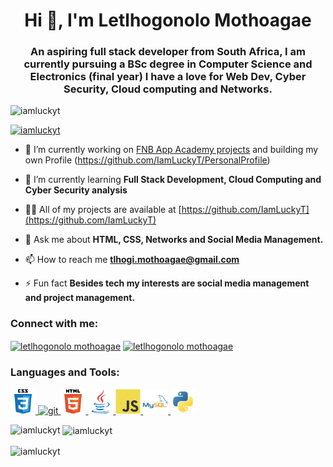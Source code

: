<h1 align="center">Hi 👋, I'm Letlhogonolo Mothoagae</h1>
<h3 align="center">An aspiring full stack developer from South Africa, I am currently pursuing a BSc degree in Computer Science and Electronics (final year) I have a love for Web Dev, Cyber Security, Cloud computing and Networks.</h3>

<p align="left"> <img src="https://komarev.com/ghpvc/?username=iamluckyt&label=Profile%20views&color=0e75b6&style=flat" alt="iamluckyt" /> </p>

<p align="left"> <a href="https://github.com/ryo-ma/github-profile-trophy"><img src="https://github-profile-trophy.vercel.app/?username=iamluckyt" alt="iamluckyt" /></a> </p>

- 🔭 I’m currently working on [FNB App Academy projects](https://github.com/IamLuckyT/FNB-App-Academy) and building my own Profile (https://github.com/IamLuckyT/PersonalProfile)

- 🌱 I’m currently learning **Full Stack Development, Cloud Computing and Cyber Security analysis**

- 👨‍💻 All of my projects are available at [https://github.com/IamLuckyT](https://github.com/IamLuckyT)

- 💬 Ask me about **HTML, CSS, Networks and Social Media Management.**

- 📫 How to reach me **tlhogi.mothoagae@gmail.com**

- ⚡ Fun fact **Besides tech my interests are social media management and project management.**

<h3 align="left">Connect with me:</h3>
<p align="left">
<a href="https://linkedin.com/in/letlhogonolo mothoagae" target="blank"><img align="center" src="https://raw.githubusercontent.com/rahuldkjain/github-profile-readme-generator/master/src/images/icons/Social/linked-in-alt.svg" alt="letlhogonolo mothoagae" height="30" width="40" /></a>
<a href="https://fb.com/letlhogonolo mothoagae" target="blank"><img align="center" src="https://raw.githubusercontent.com/rahuldkjain/github-profile-readme-generator/master/src/images/icons/Social/facebook.svg" alt="letlhogonolo mothoagae" height="30" width="40" /></a>
</p>

<h3 align="left">Languages and Tools:</h3>
<p align="left"> <a href="https://www.w3schools.com/css/" target="_blank" rel="noreferrer"> <img src="https://raw.githubusercontent.com/devicons/devicon/master/icons/css3/css3-original-wordmark.svg" alt="css3" width="40" height="40"/> </a> <a href="https://git-scm.com/" target="_blank" rel="noreferrer"> <img src="https://www.vectorlogo.zone/logos/git-scm/git-scm-icon.svg" alt="git" width="40" height="40"/> </a> <a href="https://www.w3.org/html/" target="_blank" rel="noreferrer"> <img src="https://raw.githubusercontent.com/devicons/devicon/master/icons/html5/html5-original-wordmark.svg" alt="html5" width="40" height="40"/> </a> <a href="https://www.java.com" target="_blank" rel="noreferrer"> <img src="https://raw.githubusercontent.com/devicons/devicon/master/icons/java/java-original.svg" alt="java" width="40" height="40"/> </a> <a href="https://developer.mozilla.org/en-US/docs/Web/JavaScript" target="_blank" rel="noreferrer"> <img src="https://raw.githubusercontent.com/devicons/devicon/master/icons/javascript/javascript-original.svg" alt="javascript" width="40" height="40"/> </a> <a href="https://www.mysql.com/" target="_blank" rel="noreferrer"> <img src="https://raw.githubusercontent.com/devicons/devicon/master/icons/mysql/mysql-original-wordmark.svg" alt="mysql" width="40" height="40"/> </a> <a href="https://www.python.org" target="_blank" rel="noreferrer"> <img src="https://raw.githubusercontent.com/devicons/devicon/master/icons/python/python-original.svg" alt="python" width="40" height="40"/> </a> </p>

<p><img align="left" src="https://github-readme-stats.vercel.app/api/top-langs?username=iamluckyt&show_icons=true&locale=en&layout=compact" alt="iamluckyt" /></p>

<p>&nbsp;<img align="center" src="https://github-readme-stats.vercel.app/api?username=iamluckyt&show_icons=true&locale=en" alt="iamluckyt" /></p>

<p><img align="center" src="https://github-readme-streak-stats.herokuapp.com/?user=iamluckyt&" alt="iamluckyt" /></p>
